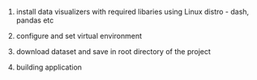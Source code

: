 1. install data visualizers with required libaries using Linux distro - dash, pandas etc
2. configure and set virtual environment 
3. download dataset and save in root directory of the project

4. building application
